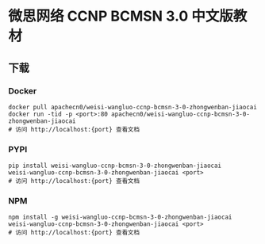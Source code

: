 # 微思网络 CCNP BCMSN 3.0 中文版教材

## 下载

### Docker

```
docker pull apachecn0/weisi-wangluo-ccnp-bcmsn-3-0-zhongwenban-jiaocai
docker run -tid -p <port>:80 apachecn0/weisi-wangluo-ccnp-bcmsn-3-0-zhongwenban-jiaocai
# 访问 http://localhost:{port} 查看文档
```

### PYPI

```
pip install weisi-wangluo-ccnp-bcmsn-3-0-zhongwenban-jiaocai
weisi-wangluo-ccnp-bcmsn-3-0-zhongwenban-jiaocai <port>
# 访问 http://localhost:{port} 查看文档
```

### NPM

```
npm install -g weisi-wangluo-ccnp-bcmsn-3-0-zhongwenban-jiaocai
weisi-wangluo-ccnp-bcmsn-3-0-zhongwenban-jiaocai <port>
# 访问 http://localhost:{port} 查看文档
```
